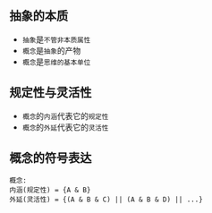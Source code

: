 ## 抽象的本质

- `抽象`是`不管非本质属性`
- `概念`是`抽象`的产物
- `概念`是`思维的基本单位`

## 规定性与灵活性

- `概念`的`内涵`代表它的`规定性`
- `概念`的`外延`代表它的`灵活性`

## 概念的符号表达

```
概念:
内涵(规定性) = {A & B}
外延(灵活性) = {(A & B & C) || (A & B & D) || ...}
```
